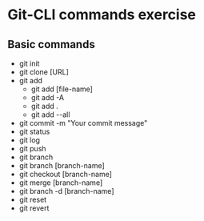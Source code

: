 # Git-CLI commands exercise
## Basic commands
- git init
- git clone [URL]
- git add
  - git add [file-name]
  - git add -A
  - git add .
  - git add --all
- git commit -m "Your commit message"
- git status
- git log
- git push
- git branch
- git branch [branch-name]
- git checkout [branch-name]
- git merge [branch-name]
- git branch -d [branch-name]
- git reset
- git revert

